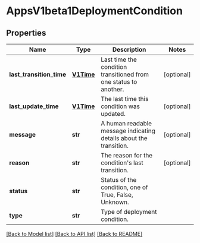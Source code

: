 # AppsV1beta1DeploymentCondition

## Properties
Name | Type | Description | Notes
------------ | ------------- | ------------- | -------------
**last_transition_time** | [**V1Time**](V1Time.md) | Last time the condition transitioned from one status to another. | [optional] 
**last_update_time** | [**V1Time**](V1Time.md) | The last time this condition was updated. | [optional] 
**message** | **str** | A human readable message indicating details about the transition. | [optional] 
**reason** | **str** | The reason for the condition&#39;s last transition. | [optional] 
**status** | **str** | Status of the condition, one of True, False, Unknown. | 
**type** | **str** | Type of deployment condition. | 

[[Back to Model list]](../README.md#documentation-for-models) [[Back to API list]](../README.md#documentation-for-api-endpoints) [[Back to README]](../README.md)


